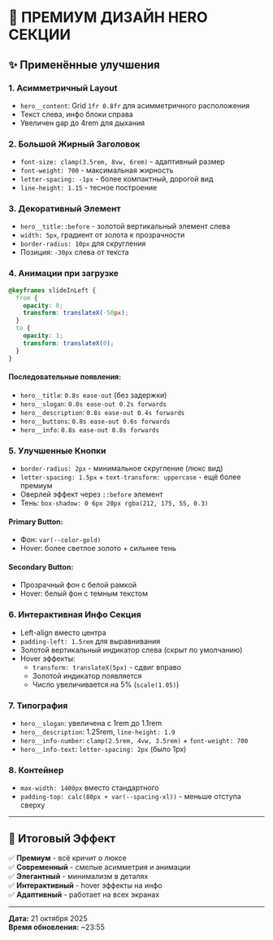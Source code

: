 # 🎨 ПРЕМИУМ ДИЗАЙН HERO СЕКЦИИ

## ✨ Применённые улучшения

### 1. **Асимметричный Layout**
- `hero__content`: Grid `1fr 0.8fr` для асимметричного расположения
- Текст слева, инфо блоки справа
- Увеличен gap до 4rem для дыхания

### 2. **Большой Жирный Заголовок**
- `font-size: clamp(3.5rem, 8vw, 6rem)` - адаптивный размер
- `font-weight: 700` - максимальная жирность
- `letter-spacing: -1px` - более компактный, дорогой вид
- `line-height: 1.15` - тесное построение

### 3. **Декоративный Элемент**
- `hero__title::before` - золотой вертикальный элемент слева
- `width: 5px`, градиент от золота к прозрачности
- `border-radius: 10px` для скругления
- Позиция: `-30px` слева от текста

### 4. **Анимации при загрузке**
```css
@keyframes slideInLeft {
  from {
    opacity: 0;
    transform: translateX(-50px);
  }
  to {
    opacity: 1;
    transform: translateX(0);
  }
}
```

#### Последовательные появления:
- `hero__title`: `0.8s ease-out` (без задержки)
- `hero__slogan`: `0.8s ease-out 0.2s forwards`
- `hero__description`: `0.8s ease-out 0.4s forwards`
- `hero__buttons`: `0.8s ease-out 0.6s forwards`
- `hero__info`: `0.8s ease-out 0.8s forwards`

### 5. **Улучшенные Кнопки**
- `border-radius: 2px` - минимальное скругление (люкс вид)
- `letter-spacing: 1.5px` + `text-transform: uppercase` - ещё более премиум
- Оверлей эффект через `::before` элемент
- Тень: `box-shadow: 0 6px 20px rgba(212, 175, 55, 0.3)`

#### Primary Button:
- Фон: `var(--color-gold)`
- Hover: более светлое золото + сильнее тень

#### Secondary Button:
- Прозрачный фон с белой рамкой
- Hover: белый фон с темным текстом

### 6. **Интерактивная Инфо Секция**
- Left-align вместо центра
- `padding-left: 1.5rem` для выравнивания
- Золотой вертикальный индикатор слева (скрыт по умолчанию)
- Hover эффекты:
  - `transform: translateX(5px)` - сдвиг вправо
  - Золотой индикатор появляется
  - Число увеличивается на 5% (`scale(1.05)`)

### 7. **Типография**
- `hero__slogan`: увеличена с 1rem до 1.1rem
- `hero__description`: 1.25rem, `line-height: 1.9`
- `hero__info-number`: `clamp(2.5rem, 4vw, 3.5rem)` + `font-weight: 700`
- `hero__info-text`: `letter-spacing: 2px` (было 1px)

### 8. **Контейнер**
- `max-width: 1400px` вместо стандартного
- `padding-top: calc(80px + var(--spacing-xl))` - меньше отступа сверху

---

## 🎯 Итоговый Эффект

✅ **Премиум** - всё кричит о люксе  
✅ **Современный** - смелые асимметрия и анимации  
✅ **Элегантный** - минимализм в деталях  
✅ **Интерактивный** - hover эффекты на инфо  
✅ **Адаптивный** - работает на всех экранах

---

**Дата:** 21 октября 2025  
**Время обновления:** ~23:55
